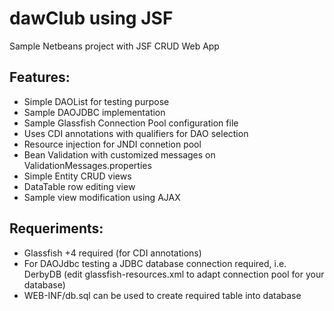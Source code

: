 dawClub using JSF
==========

Sample Netbeans project with JSF CRUD Web App

Features:
-------------
- Simple DAOList for testing purpose
- Sample DAOJDBC implementation
- Sample Glassfish Connection Pool configuration file
- Uses CDI annotations with qualifiers for DAO selection
- Resource injection for JNDI connetion pool
- Bean Validation with customized messages on ValidationMessages.properties
- Simple Entity CRUD views
- DataTable row editing view
- Sample view modification using AJAX

Requeriments:
--------------
- Glassfish +4 required (for CDI annotations)
- For DAOJdbc testing a JDBC database connection required, i.e. DerbyDB (edit glassfish-resources.xml to adapt connection pool for your database)
- WEB-INF/db.sql can be used to create required table into database

